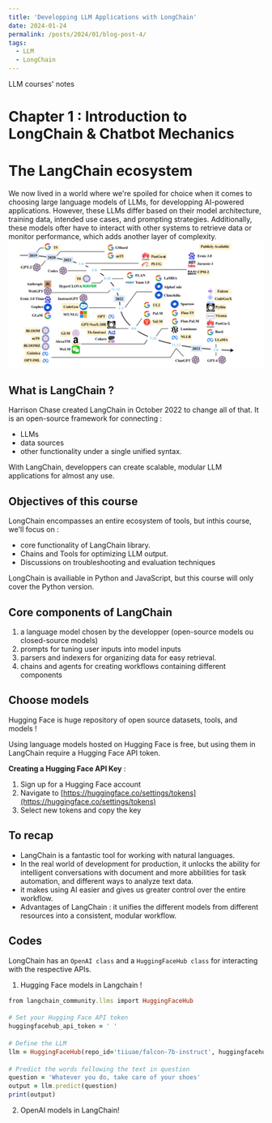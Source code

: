 ```yaml
---
title: 'Developping LLM Applications with LongChain'
date: 2024-01-24
permalink: /posts/2024/01/blog-post-4/
tags:
  - LLM
  - LongChain
---
```

LLM courses' notes


Chapter 1 : Introduction to LongChain & Chatbot Mechanics
======

The LangChain ecosystem 
======
We now lived in a world where we're spoiled for choice when it comes to choosing large language models of LLMs, for developping AI-powered applications. However, these LLMs differ based on their model architecture, training data, intended use cases, and prompting strategies. Additionally, these models ofter have to interact with other systems to retrieve data or monitor performance, which adds another layer of complexity. 
<br/><img src='/images/llm.png'>

What is LangChain ? 
------
Harrison Chase created LangChain in October 2022 to change all of that. It is an open-source framework for connecting : 
- LLMs
- data sources
- other functionality under a single unified syntax.

With LangChain, developpers can create scalable, modular LLM applications for almost any use. 

Objectives of this course 
------

LongChain encompasses an entire ecosystem of tools, but inthis course, we'll focus on : 
- core functionality of LangChain library.
- Chains and Tools for optimizing LLM output.
- Discussions on troubleshooting and evaluation techniques

LongChain is availiable in Python and JavaScript, but this course will only cover the Python version. 

Core components of LangChain 
------
1. a language model chosen by the developper (open-source models ou closed-source models)
2. prompts for tuning user inputs into model inputs
3. parsers and indexers for organizing data for easy retrieval.
4. chains and agents for creating workflows containing different components

Choose models
------
Hugging Face is huge repository of open source datasets, tools, and models ! 

Using language models hosted on Hugging Face is free, but using them in LangChain require a Hugging Face API token. 

**Creating a Hugging Face API Key** :
1. Sign up for a Hugging Face account
2. Navigate to [https://huggingface.co/settings/tokens](https://huggingface.co/settings/tokens)
3. Select new tokens and copy the key

To recap
------
- LangChain is a fantastic tool for working with natural languages.
- In the real world of development for production, it unlocks the ability for intelligent conversations with document and more abbilities for task automation, and different ways to analyze text data.
- it makes using AI easier and gives us greater control over the entire workflow. 
- Advantages of LangChain : it unifies the different models from different resources into a consistent, modular workflow.

Codes
------
LongChain has an `OpenAI class` and a `HuggingFaceHub class` for interacting with the respective APIs.

1. Hugging Face models in Langchain ! 

```ruby
from langchain_community.llms import HuggingFaceHub

# Set your Hugging Face API token 
huggingfacehub_api_token = ' '

# Define the LLM
llm = HuggingFaceHub(repo_id='tiiuae/falcon-7b-instruct', huggingfacehub_api_token=huggingfacehub_api_token)

# Predict the words following the text in question
question = 'Whatever you do, take care of your shoes'
output = llm.predict(question)
print(output)
```
2. OpenAI models in LangChain!










